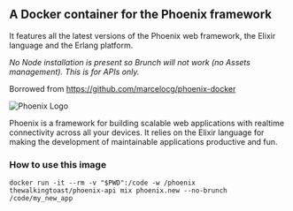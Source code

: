 ## A Docker container for the Phoenix framework

It features all the latest versions of the Phoenix web framework, the Elixir language and the Erlang platform.

*No Node installation is present so Brunch will not work (no Assets management). This is for APIs only.*

Borrowed from https://github.com/marcelocg/phoenix-docker

![Phoenix Logo](https://www.filepicker.io/api/file/9prSmznZTiaRRmI3t89E)

Phoenix is a framework for building scalable web applications with realtime connectivity across all your devices. It relies on the Elixir language for making the development of maintainable applications productive and fun.

### How to use this image

    docker run -it --rm -v "$PWD":/code -w /phoenix thewalkingtoast/phoenix-api mix phoenix.new --no-brunch /code/my_new_app
